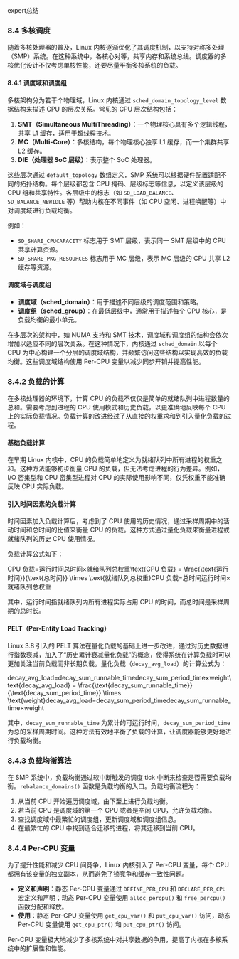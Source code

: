 expert总结

### 8.4 多核调度

随着多核处理器的普及，Linux 内核逐渐优化了其调度机制，以支持对称多处理（SMP）系统。在这种系统中，各核心对等，共享内存和系统总线。调度器的多核优化设计不仅考虑单核性能，还要尽量平衡多核系统的负载。

#### 8.4.1 调度域和调度组

多核架构分为若干个物理域，Linux 内核通过 `sched_domain_topology_level` 数据结构来描述 CPU 的层次关系。常见的 CPU 层次结构包括：

1. **SMT（Simultaneous MultiThreading）**：一个物理核心具有多个逻辑线程，共享 L1 缓存，适用于超线程技术。
2. **MC（Multi-Core）**：多核结构，每个物理核心独享 L1 缓存，而一个集群共享 L2 缓存。
3. **DIE（处理器 SoC 层级）**：表示整个 SoC 处理器。

这些层次通过 `default_topology` 数组定义，SMP 系统可以根据硬件配置适配不同的拓扑结构。每个层级都包含 CPU 掩码、层级标志等信息，以定义该层级的 CPU 组和共享特性。各层级中的标志（如 `SD_LOAD_BALANCE`、`SD_BALANCE_NEWIDLE` 等）帮助内核在不同事件（如 CPU 空闲、进程唤醒等）中对调度域进行负载均衡。

例如：

- `SD_SHARE_CPUCAPACITY` 标志用于 SMT 层级，表示同一 SMT 层级中的 CPU 共享计算资源。
- `SD_SHARE_PKG_RESOURCES` 标志用于 MC 层级，表示 MC 层级的 CPU 共享 L2 缓存等资源。

#### 调度域与调度组

- **调度域（sched_domain）**：用于描述不同层级的调度范围和策略。
- **调度组（sched_group）**：在最低层级中，通常用于描述每个 CPU 核心，是负载均衡的最小单元。

在多层次的架构中，如 NUMA 支持和 SMT 技术，调度域和调度组的结构会依次增加以适应不同的层次关系。在这种情况下，内核通过 `sched_domain` 以每个 CPU 为中心构建一个分层的调度域结构，并频繁访问这些结构以实现高效的负载均衡。这些调度域结构使用 Per-CPU 变量以减少同步开销并提高性能。





### 8.4.2 负载的计算

在多核处理器的环境下，计算 CPU 的负载不仅仅是简单的就绪队列中进程数量的总和。需要考虑到进程的 CPU 使用模式和历史负载，以更准确地反映每个 CPU 上的实际负载情况。负载计算的改进经过了从直接的权重求和到引入量化负载的过程。

#### 基础负载计算

在早期 Linux 内核中，CPU 的负载简单地定义为就绪队列中所有进程的权重之和。这种方法能够初步衡量 CPU 的负载，但无法考虑进程的行为差异。例如，I/O 密集型和 CPU 密集型进程对 CPU 的实际使用影响不同，仅凭权重不能准确反映 CPU 实际负载。

#### 引入时间因素的负载计算

时间因素加入负载计算后，考虑到了 CPU 使用的历史情况，通过采样周期中的活动时间和总时间的比值来衡量 CPU 的负载。这种方式通过量化负载来衡量进程或就绪队列的历史 CPU 使用情况。

负载计算公式如下：

CPU 负载=运行时间总时间×就绪队列总权重\text{CPU 负载} = \frac{\text{运行时间}}{\text{总时间}} \times \text{就绪队列总权重}CPU 负载=总时间运行时间×就绪队列总权重

其中，运行时间指就绪队列内所有进程实际占用 CPU 的时间，而总时间是采样周期的总时长。

#### PELT（Per-Entity Load Tracking）

Linux 3.8 引入的 PELT 算法在量化负载的基础上进一步改进，通过对历史数据进行指数衰减，加入了“历史累计衰减量化负载”的概念，使得系统在计算负载时可以更加关注当前负载而非长期负载。量化负载（`decay_avg_load`）的计算公式为：

decay_avg_load=decay_sum_runnable_timedecay_sum_period_time×weight\text{decay\_avg\_load} = \frac{\text{decay\_sum\_runnable\_time}}{\text{decay\_sum\_period\_time}} \times \text{weight}decay_avg_load=decay_sum_period_timedecay_sum_runnable_time×weight

其中，`decay_sum_runnable_time` 为累计的可运行时间，`decay_sum_period_time` 为总的采样周期时间。这种方法有效地平衡了负载的计算，让调度器能够更好地进行负载均衡。

### 8.4.3 负载均衡算法

在 SMP 系统中，负载均衡通过软中断触发的调度 tick 中断来检查是否需要负载均衡。`rebalance_domains()` 函数是负载均衡的入口。负载均衡流程为：

1. 从当前 CPU 开始遍历调度域，由下至上进行负载均衡。
2. 若当前 CPU 是调度域的第一个 CPU 或者是空闲 CPU，允许负载均衡。
3. 查找调度域中最繁忙的调度组，更新调度域和调度组信息。
4. 在最繁忙的 CPU 中找到适合迁移的进程，将其迁移到当前 CPU。

### 8.4.4 Per-CPU 变量

为了提升性能和减少 CPU 间竞争，Linux 内核引入了 Per-CPU 变量，每个 CPU 都拥有该变量的独立副本，从而避免了锁竞争和缓存一致性问题。

- **定义和声明**：静态 Per-CPU 变量通过 `DEFINE_PER_CPU` 和 `DECLARE_PER_CPU` 宏定义和声明；动态 Per-CPU 变量使用 `alloc_percpu()` 和 `free_percpu()` 函数分配和释放。
- **使用**：静态 Per-CPU 变量使用 `get_cpu_var()` 和 `put_cpu_var()` 访问，动态 Per-CPU 变量使用 `get_cpu_ptr()` 和 `put_cpu_ptr()` 访问。

Per-CPU 变量极大地减少了多核系统中对共享数据的争用，提高了内核在多核系统中的扩展性和性能。
